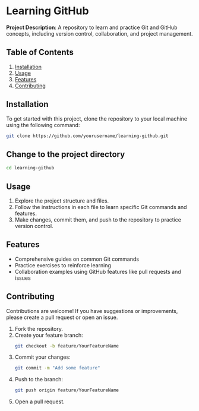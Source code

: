 # Learning GitHub

**Project Description**: A repository to learn and practice Git and GitHub concepts, including version control, collaboration, and project management.

## Table of Contents
1. [Installation](#installation)
2. [Usage](#usage)
3. [Features](#features)
4. [Contributing](#contributing)

## Installation

To get started with this project, clone the repository to your local machine using the following command:

```bash
git clone https://github.com/yourusername/learning-github.git
```

## Change to the project directory

```bash
cd learning-github
```

## Usage

<ol>
  <li>Explore the project structure and files.</li>
  <li>Follow the instructions in each file to learn specific Git commands and features.</li>
  <li>Make changes, commit them, and push to the repository to practice version control.</li>
</ol>

## Features

<ul>
  <li>Comprehensive guides on common Git commands</li>
  <li>Practice exercises to reinforce learning</li>
  <li>Collaboration examples using GitHub features like pull requests and issues</li>
</ul>

## Contributing

Contributions are welcome! If you have suggestions or improvements, please create a pull request or open an issue.

<ol>
  <li>Fork the repository.</li>
<li>Create your feature branch:

```bash
git checkout -b feature/YourFeatureName
```
</li>

  <li>Commit your changes:

```bash
git commit -m "Add some feature"
```
</li>

</li>

  <li>Push to the branch:
    
```bash
git push origin feature/YourFeatureName
```
</li>
<li>Open a pull request.</li>
</ol>



